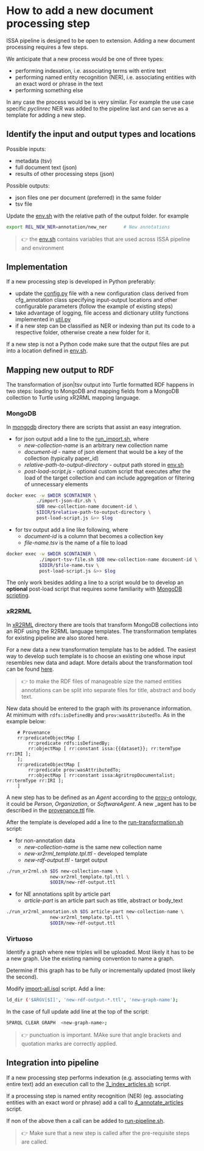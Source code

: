 # How to add a new document processing step

ISSA pipeline is designed to be open to extension. Adding a new document processing requires a few steps.

We anticipate that a new process would be one of three types:

- performing indexation, i.e. associating terms with entire text
- performing named entity recognition (NER), i.e. associating entities with an exact word or phrase in the text
- performing something else  

In any case the process would be is very similar. For example the use case specific  _pyclinrec_ NER was added to the pipeline last and can serve as a template for adding a new step.

## Identify the input and output types and locations

Possible inputs:

- metadata (tsv)
- full document text (json)
- results of other processing steps (json)

Possible outputs:

- json files one per document (preferred) in the same folder
- tsv file

Update the [env.sh](https://github.com/issa-project/issa-pipeline/blob/main/env.sh) with the relative path of the output folder. for example

```bash
export REL_NEW_NER=annotation/new_ner      # New annotations 
```

>:point_right: the  [env.sh](https://github.com/issa-project/issa-pipeline/blob/main/env.sh) contains variables that are used across ISSA pipeline and environment

## Implementation

If a new processing step is developed in Python preferably:

- update the [config.py](https://github.com/issa-project/issa-pipeline/blob/main/pipeline/config.py) file with a new configuration class derived from cfg_annotation class specifying input-output locations and other configurable parameters  (follow the example of existing steps)
- take advantage of logging, file access and dictionary utility functions implemented in [util.py](https://github.com/issa-project/issa-pipeline/blob/main/pipeline/util.py)
- if a new step can be classified as NER or indexing than put its code to a respective folder, otherwise create a new folder for it.

If a new step is not a Python code make sure that the output files are put into a location defined in [env.sh](https://github.com/issa-project/issa-pipeline/blob/main/env.sh).

## Mapping new output to RDF

The transformation of json|tsv output into Turtle formatted RDF happens in two steps: loading to MongoDB and mapping fields from a MongoDB collection to Turtle using xR2RML mapping language.

### MongoDB

In [mongodb](https://github.com/issa-project/issa-pipeline/tree/main/pipeline/mongo) directory there are scripts that assist an easy integration.

- for json output add a line to the [run_import.sh](https://github.com/issa-project/issa-pipeline/blob/main/pipeline/mongo/run-import.sh), where
  - _new-collection-name_ is an arbitrary new collection name
  - _document-id_ - name of json element that would be a key of the collection (typically paper_id)
  - _relative-path-to-output-directory_ - output path stored in [env.sh](https://github.com/issa-project/issa-pipeline/blob/main/env.sh)
  - _post-load-script.js_ - optional custom script that executes after the load of the target collection and can include aggregation or filtering of unnecessary elements

```bash
docker exec -w $WDIR $CONTAINER \
           ./import-json-dir.sh \
           $DB new-collection-name document-id \
           $IDIR/$relative-path-to-output-directory \
           post-load-script.js &>> $log

```

- for tsv output add a line like following, where
  - _document-id_ is a column that becomes a collection key
  - _file-name.tsv_ is the name of a file to load

```bash
docker exec -w $WDIR $CONTAINER \
            ./import-tsv-file.sh $DB new-collection-name document-id \
            $IDIR/$file-name.tsv \
            post-load-script.js &>> $log
```

The only work besides adding a line to a script would be to develop an __optional__ post-load script that requires some familiarity with [MongoDB scripting](https://www.mongodb.com/docs/mongodb-shell/write-scripts/).

### xR2RML

In [xR2RML](https://github.com/issa-project/issa-pipeline/tree/main/pipeline/xR2RML) directory there are tools that transform MongoDB collections into an RDF using the R2RML language templates. The transformation templates for existing pipeline are also stored here.

For a new data a new transformation template has to be added. The easiest way to develop such template is to choose an existing one whose input resembles new data and adapt. More details about the transformation tool can be found [here](https://github.com/issa-project/issa-pipeline/tree/main/pipeline/xR2RML).

>:point_right: to make the RDF files of manageable size the named entities annotations can be split into separate files for title, abstract and body text.

New data should be entered to the graph with its provenance information. At minimum with `rdfs:isDefinedBy` and `prov:wasAttributedTo`. As in the example below:

```Turtle
    # Provenance
    rr:predicateObjectMap [
        rr:predicate rdfs:isDefinedBy;
        rr:objectMap [ rr:constant issa:{{dataset}}; rr:termType rr:IRI ];
    ];
    rr:predicateObjectMap [
        rr:predicate prov:wasAttributedTo;
        rr:objectMap [ rr:constant issa:AgritropDocumentalist; rr:termType rr:IRI ];
    ]
```

A new step has to be defined as an _Agent_ according to the [prov-o](https://www.w3.org/TR/prov-o/) ontology, it could be _Person_, _Organization_, or _SoftwareAgent_. A new _agent has to be described in the [provenance.ttl](https://github.com/issa-project/issa-pipeline/blob/main/dataset/provenance.ttl) file.

After the template is developed add a line to the [run-transformation.sh](https://github.com/issa-project/issa-pipeline/blob/main/pipeline/xR2RML/run-transformation.sh) script:

- for non-annotation data
  - _new-collection-name_ is the same new collection name
  - _new-xr2rml_template.tpl.ttl_ - developed template
  - _new-rdf-output.ttl_ - target output

```bash
./run_xr2rml.sh $DS new-collection-name \
                new-xr2rml_template.tpl.ttl \
                $ODIR/new-rdf-output.ttl
```

- for NE annotations split by article part
  - _article-part_ is an article part such as title, abstract or body_text

```bash
./run_xr2rml_annotation.sh $DS article-part new-collection-name \
                new-xr2rml_template.tpl.ttl \
                $ODIR/new-rdf-output.ttl
```

### Virtuoso

Identify a graph where new triples will be uploaded. Most likely it has to be a new graph. Use the existing naming convention to name a graph.

Determine if this graph has to be fully or incrementally updated (most likely the second).

Modify [import-all.isql](https://github.com/issa-project/issa-pipeline/blob/main/pipeline/virtuoso/import-all.isql) script. Add a line:

```bash
ld_dir ('$ARGV[$I]', 'new-rdf-output-*.ttl', 'new-graph-name');
```

In the case of full update add line at the top of the script:

```bash
SPARQL CLEAR GRAPH  <new-graph-name>;
```

>:point_right: punctuation is important. MAke sure that angle brackets and quotation marks are correctly applied.

## Integration into pipeline

If a new processing step performs indexation (e.g. associating terms with entire text) add an execution call to the [3_index_articles.sh](https://github.com/issa-project/issa-pipeline/blob/main/pipeline/3_index_articles.sh) script.

If a processing step is named entity recognition (NER) (eg. associating entities with an exact word or phrase) add a call to [4_annotate_articles](https://github.com/issa-project/issa-pipeline/blob/main/pipeline/4_annotate_articles.sh) script.

If non of the above  then a call can be added to [run-pipeline.sh](https://github.com/issa-project/issa-pipeline/blob/main/pipeline/run-pipeline.sh).

>:point_right: Make sure that a new step is called after the pre-requisite steps are called.
